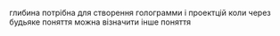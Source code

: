 глибина потрібна для створення голограмми і проектцій коли через будьяке поняття можна візначити інше поняття